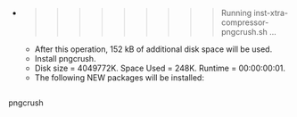 * >>>>>>>>> Running inst-xtra-compressor-pngcrush.sh ...
  * After this operation, 152 kB of additional disk space will be used.
  * Install pngcrush.
  * Disk size = 4049772K. Space Used = 248K. Runtime = 00:00:00:01.
  * The following NEW packages will be installed:
  ```bash
pngcrush
  ```

